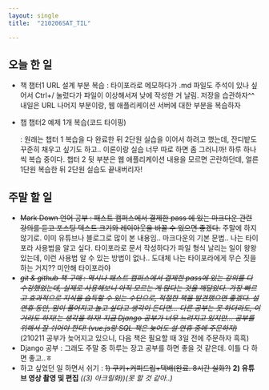 ```yaml
---
layout: single
title:  "210206SAT_TIL"

---
```


## 오늘 한 일

* 책 챕터1 URL 설계 부분 복습
  : 타이포라로 메모하다가 .md 파일도 주석이 있나 싶어서 Ctrl+/  눌렀다가 파일이 이상해서져 낮에 작성한 거 날림. 저장을 습관하자^^ 내일은 URL 나머지 부분이랑, 웹 애플리케이션 서버에 대한 부분을 복습하자

* 챕 챕터2 예제 1개 복습(코드 타이핑)

  : 원래는 챕터 1 복습을 다 완료한 뒤 2단원 실습을 이어서 하려고 했는데, 잔디밭도 꾸준히 채우고 싶기도 하고.. 이론이랑 실습 너무 따로 하면 좀 그러니까! 하루 하나씩 복습 중이다. 챕터 2 뒷 부분은 웹 애플리케이션 내용을 모르면 곤란하던데, 얼른 1단원 복습한 뒤 2단원 실습도 끝내버리자!

## 주말 할 일

* ~~Mark Down 언어 공부 : 패스트 캠퍼스에서 결제한 pass 에 있는 마크다운 관련 강의를 듣고 포스팅 텍스트 크기와 레이아웃을 바꿀 수 있으면 좋겠다.~~ 주말에 하지 않기로. 이미 유튜브나 블로그로 많이 본 내용임.. 마크다운의 기본 문법.. 나는 타이포라 사용법을 알고 싶다. 타이포라로 문서 작성하다가 파일 형식 날리는 일이 왕왕 있는데, 이런 사용법 알 수 있는 방법이 없나.. 도대체 나는 타이포라에게 무슨 짓을 하는 거지?? 미안해 타이포라야
* ~~*git & github 책 구매 : 역시나 패스트 캠퍼스에서 결제한 pass에 있는 강의를 다 수강했었는데, 실제로 사용해보니 아직 모르는 게 많다는 것을 깨달았다. 가장 빠르고 효과적으로 지식을 습득할 수 있는 수단으로, 적절한 책을 발견했으면 좋겠다. 설 연휴 동안, 맘이 풀어지고 놀고 싶다고 생각이 든다면... 다른 공부는 못 하더라도, 이거라도 하자!는 생각을 하자! 지금 Django 공부가 너무 느려지고 있지만... 공부를 위해서 잘 쉬어야 한다! (vue.js랑 SQL 책은 늦어도 설 연휴 중에 주문하자)*~~ (210211 공부가 늦어지고 있으니, 다음 책은 필요할 때 3일 전에 주문하자 흑흑)
* Django 공부 : 그래도 주말 중 하루는 장고 공부를 하면 좋을 것 같은데. 이틀 다 하면 좋고..ㅎ 
* 하고 싶었던 일 하면서 쉬기 : ~~1) 쿠키+커피드립+택배(완료. 8시간 실화?)~~ **2) 유튜브 영상 촬영 및 편집** *((3) 아크릴화))(못 할 것 같아..)*


